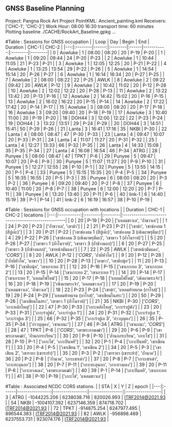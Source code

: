 ## GNSS Baseline Planning
<p>
Project:   Pangna Rock Art Project
PointKML:  Ancient_painting.kml
Receivers:  ['CHC-1', 'CHC-2']
Work Hour:  08:00 16:30
transport time:  60 minutes
Plotting baseline ./CACHE/RockArt_Baseline.gpkg ...
</p>

#Table : Sessions for GNSS occupation 
|    | Loop    |   Day | Begin   | End   |   Duration | CHC-1   | CHC-2   |
|---:|:--------|------:|:--------|:------|-----------:|:--------|:--------|
|  0 | Aowluke |     1 | 08:00   | 08:20 |         20 | P-19    | P-20    |
|  1 | Aowluke |     1 | 09:20   | 09:44 |         24 | P-20    | P-23    |
|  2 | Aowluke |     1 | 10:44   | 11:05 |         21 | P-23    | P-21    |
|  3 | Aowluke |     1 | 12:05   | 12:25 |         20 | P-21    | P-22    |
|  4 | Aowluke |     1 | 13:25   | 13:54 |         29 | P-22    | P-26    |
|  5 | Aowluke |     1 | 14:54   | 15:14 |         20 | P-26    | P-27    |
|  6 | Aowluke |     1 | 16:14   | 16:34 |         20 | P-27    | P-25    |
|  7 | Aowluke |     2 | 08:00   | 08:22 |         22 | P-25    | AWLK    |
|  8 | Aowluke |     2 | 09:22   | 09:42 |         20 | AWLK    | P-12    |
|  9 | Aowluke |     2 | 10:42   | 11:02 |         20 | P-12    | P-28    |
| 10 | Aowluke |     2 | 12:02   | 12:22 |         20 | P-28    | P-13    |
| 11 | Aowluke |     2 | 13:22   | 13:42 |         20 | P-13    | P-16    |
| 12 | Aowluke |     2 | 14:42   | 15:02 |         20 | P-16    | P-15    |
| 13 | Aowluke |     2 | 16:02   | 16:22 |         20 | P-15    | P-14    |
| 14 | Aowluke |     2 | 17:22   | 17:42 |         20 | P-14    | P-17    |
| 15 | Aowluke |     3 | 08:00   | 08:20 |         20 | P-17    | P-18    |
| 16 | Aowluke |     3 | 09:20   | 09:40 |         20 | P-18    | P-19    |
| 17 | Aowluke |     3 | 10:40   | 11:00 |         20 | P-19    | P-20    |
| 18 | DOH44   |     3 | 12:00   | 12:22 |         22 | P-23    | P-24    |
| 19 | DOH44   |     3 | 13:22   | 13:51 |         29 | P-24    | P-29    |
| 20 | DOH44   |     3 | 14:51   | 15:41 |         50 | P-29    | P-26    |
| 21 | Lanta   |     3 | 16:41   | 17:16 |         35 | NKBI    | P-30    |
| 22 | Lanta   |     4 | 08:00   | 08:47 |         47 | P-30    | P-33    |
| 23 | Lanta   |     4 | 09:47   | 10:07 |         20 | P-33    | P-31    |
| 24 | Lanta   |     4 | 11:07   | 11:27 |         20 | P-31    | P-32    |
| 25 | Lanta   |     4 | 12:27   | 13:33 |         66 | P-32    | P-35    |
| 26 | Lanta   |     4 | 14:33   | 15:08 |         35 | P-35    | P-34    |
| 27 | Lanta   |     4 | 16:08   | 16:54 |         46 | P-34    | ATRG    |
| 28 | Punyee  |     5 | 08:00   | 08:47 |         47 | TPKT    | P-6     |
| 29 | Punyee  |     5 | 09:47   | 10:07 |         20 | P-6     | P-9     |
| 30 | Punyee  |     5 | 11:07   | 11:27 |         20 | P-9     | P-10    |
| 31 | Punyee  |     5 | 12:27   | 12:55 |         28 | P-10    | P-1     |
| 32 | Punyee  |     5 | 13:55   | 14:15 |         20 | P-1     | P-4     |
| 33 | Punyee  |     5 | 15:15   | 15:35 |         20 | P-4     | P-5     |
| 34 | Punyee  |     5 | 16:35   | 16:55 |         20 | P-5     | P-3     |
| 35 | Punyee  |     6 | 08:00   | 08:20 |         20 | P-3     | P-2     |
| 36 | Punyee  |     6 | 09:20   | 09:40 |         20 | P-2     | P-8     |
| 37 | Punyee  |     6 | 10:40   | 11:00 |         20 | P-8     | P-7     |
| 38 | Punyee  |     6 | 12:00   | 12:20 |         20 | P-7     | P-11    |
| 39 | Punyee  |     6 | 13:20   | 13:40 |         20 | P-11    | P-6     |
| 40 | link-1  |     6 | 14:40   | 15:19 |         39 | P-1     | P-14    |
| 41 | link-2  |     6 | 16:19   | 16:57 |         38 | P-10    | P-19    |


#Table : Sessions for GNSS occupation with locations
|    |   Duration | CHC-1   | CHC-2   | locations                                         |
|---:|-----------:|:--------|:--------|:--------------------------------------------------|
|  0 |         20 | P-19    | P-20    | ['แหลมชาวเล', 'ถ้ำชาวเล']                          |
|  1 |         24 | P-20    | P-23    | ['ถ้ำชาวเล', 'เขาม้า']                              |
|  2 |         21 | P-23    | P-21    | ['เขาม้า', 'เขาช่องลม 1 (สีปูเต๊ะ)']                   |
|  3 |         20 | P-21    | P-22    | ['เขาช่องลม 1 (สีปูเต๊ะ)', 'เขาช่องลม 3 (เพิงผาพรุตีมะ)'] |
|  4 |         29 | P-22    | P-26    | ['เขาช่องลม 3 (เพิงผาพรุตีมะ)', 'เขาขาว 1 (ถ้ำโนราห์)'] |
|  5 |         20 | P-26    | P-27    | ['เขาขาว 1 (ถ้ำโนราห์)', 'เขาขาว 3 (ถ้ำช้างนอก)']     |
|  6 |         20 | P-27    | P-25    | ['เขาขาว 3 (ถ้ำช้างนอก)', 'เขาหน้ามันแดง']            |
|  7 |         22 | P-25    | AWLK    | ['เขาหน้ามันแดง', '*CORS*']                         |
|  8 |         20 | AWLK    | P-12    | ['*CORS*', 'ถ้ำผีหัวโต']                             |
|  9 |         20 | P-12    | P-28    | ['ถ้ำผีหัวโต', 'ผาขาว']                              |
| 10 |         20 | P-28    | P-13    | ['ผาขาว', 'เขาตีบนุ้ย']                              |
| 11 |         20 | P-13    | P-16    | ['เขาตีบนุ้ย', 'เขาเกาะยอ 3']                        |
| 12 |         20 | P-16    | P-15    | ['เขาเกาะยอ 3', 'เขาเกาะยอ 2']                    |
| 13 |         20 | P-15    | P-14    | ['เขาเกาะยอ 2', 'เขาเกาะยอ 1']                    |
| 14 |         20 | P-14    | P-17    | ['เขาเกาะยอ 1', 'แหลมไฟไหม้']                      |
| 15 |         20 | P-17    | P-18    | ['แหลมไฟไหม้', 'เพิงผาพระเจ้า']                      |
| 16 |         20 | P-18    | P-19    | ['เพิงผาพระเจ้า', 'แหลมชาวเล']                      |
| 17 |         20 | P-19    | P-20    | ['แหลมชาวเล', 'ถ้ำชาวเล']                          |
| 18 |         22 | P-23    | P-24    | ['เขาม้า', 'แหลมท้ายแรด (กาโรส)']                   |
| 19 |         29 | P-24    | P-29    | ['แหลมท้ายแรด (กาโรส)', 'เขาเขียนในสระ']            |
| 20 |         50 | P-29    | P-26    | ['เขาเขียนในสระ', 'เขาขาว 1 (ถ้ำโนราห์)']            |
| 21 |         35 | NKBI    | P-30    | ['*CORS*', 'เกาะหลักใหญ่']                          |
| 22 |         47 | P-30    | P-33    | ['เกาะหลักใหญ่', 'เกาะร่าปูพัง']                       |
| 23 |         20 | P-33    | P-31    | ['เกาะร่าปูพัง', 'เกาะร่าปูเล 1']                      |
| 24 |         20 | P-31    | P-32    | ['เกาะร่าปูเล 1', 'เกาะร่าปูเล 3']                    |
| 25 |         66 | P-32    | P-35    | ['เกาะร่าปูเล 3', 'อ่าวบุญคง']                        |
| 26 |         35 | P-35    | P-34    | ['อ่าวบุญคง', 'เขาแบนะ']                            |
| 27 |         46 | P-34    | ATRG    | ['เขาแบนะ', '*CORS*']                             |
| 28 |         47 | TPKT    | P-6     | ['*CORS*', 'เขาพระอาดเฒ่า']                        |
| 29 |         20 | P-6     | P-9     | ['เขาพระอาดเฒ่า', 'ถ้ำนกกระเรียน']                   |
| 30 |         20 | P-9     | P-10    | ['ถ้ำนกกระเรียน', 'เกาะไข่']                         |
| 31 |         28 | P-10    | P-1     | ['เกาะไข่', 'เกาะปันหยี']                            |
| 32 |         20 | P-1     | P-4     | ['เกาะปันหยี', 'เขาเขียน 1']                         |
| 33 |         20 | P-4     | P-5     | ['เขาเขียน 1', 'เขาเขียน 2']                        |
| 34 |         20 | P-5     | P-3     | ['เขาเขียน 2', 'เขารายา (เขาระย้า)']                |
| 35 |         20 | P-3     | P-2     | ['เขารายา (เขาระย้า)', 'ถ้ำนาค']                    |
| 36 |         20 | P-2     | P-8     | ['ถ้ำนาค', 'เกาะเขาเต่า']                           |
| 37 |         20 | P-8     | P-7     | ['เกาะเขาเต่า', 'เกาะทะลุนอก']                      |
| 38 |         20 | P-7     | P-11    | ['เกาะทะลุนอก', 'เกาะยางแดง']                      |
| 39 |         20 | P-11    | P-6     | ['เกาะยางแดง', 'เขาพระอาดเฒ่า']                    |
| 40 |         39 | P-1     | P-14    | ['เกาะปันหยี', 'เขาเกาะยอ 1']                       |
| 41 |         38 | P-10    | P-19    | ['เกาะไข่', 'แหลมชาวเล']                           |

#Table : Associated NCDC CORS stations.
|    | STA   |               X |               Y |               Z | epoch            |
|---:|:------|----------------:|----------------:|----------------:|:-----------------|
|  3 | ATRG  |    -1044225.206 |     6238038.716 |      820026.993 | ITRF2014@2021.93 |
| 54 | NKBI  |    -1004107.392 |     6237146.359 |      874718.702 | ITRF2014@2021.93 |
| 72 | TPKT  |     -914875.254 |     6247977.495 |      896544.383 | ITRF2014@2021.93 |
| 82 | AWLK  |     -956898.469 |     6237553.731 |      923074.176 | ITRF2014@2021.93 |

